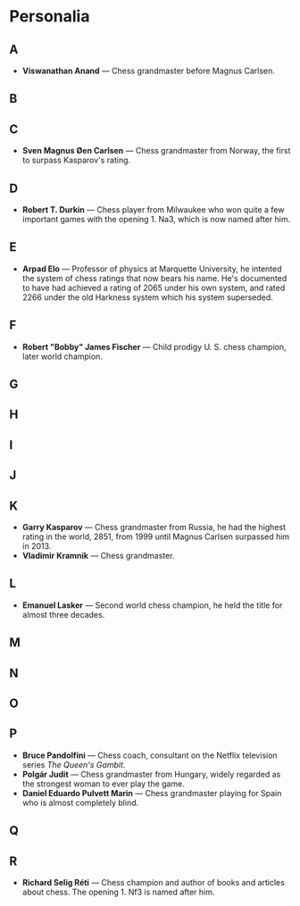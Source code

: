 # Personalia

## A

* **Viswanathan Anand** &mdash; Chess grandmaster before Magnus Carlsen.

## B

## C

* **Sven Magnus &Oslash;en Carlsen** &mdash; Chess grandmaster from Norway, the 
first to surpass Kasparov's rating.

## D

* **Robert T. Durkin** &mdash; Chess player from Milwaukee who won quite a few 
important games with the opening 1. Na3, which is now named after him.

## E

* **Arpad Elo** &mdash; Professor of physics at Marquette University, he 
intented the system of chess ratings that now bears his name. He's documented to 
have had achieved a rating of 2065 under his own system, and rated 2266 under 
the old Harkness system which his system superseded.

## F

* **Robert "Bobby" James Fischer** &mdash; Child prodigy U.&nbsp;S. chess 
champion, later world champion.

## G

## H

## I

## J

## K

* **Garry Kasparov** &mdash; Chess grandmaster from Russia, he had the highest 
rating in the world, 2851, from 1999 until Magnus Carlsen surpassed him in 2013.
* **Vladimir Kramnik** &mdash; Chess grandmaster.

## L

* **Emanuel Lasker** &mdash; Second world chess champion, he held the title for 
almost three decades.

## M

## N

## O

## P

* **Bruce Pandolfini** &mdash; Chess coach, consultant on the Netflix television 
series *The Queen's Gambit*.
* **Polg&aacute;r Judit** &mdash; Chess grandmaster from Hungary, widely 
regarded as the strongest woman to ever play the game.
* **Daniel Eduardo Pulvett Marin** &mdash; Chess grandmaster playing for Spain 
who is almost completely blind.

## Q

## R

* **Richard Selig R&eacute;ti** &mdash; Chess champion and author of books and 
articles about chess. The opening 1. Nf3 is named after him.
